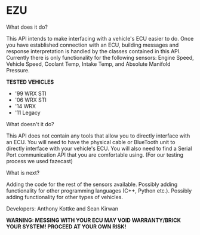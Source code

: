 # EZU
What does it do?

This API intends to make interfacing with a vehicle's ECU easier to do. Once you have established connection with an ECU, building messages and response interpretation is handled by the classes contained in this API. Currently there is only functionality for the following sensors: Engine Speed, Vehicle Speed, Coolant Temp, Intake Temp, and Absolute Manifold Pressure.

**TESTED VEHICLES**
- '99 WRX STI
- '06 WRX STI
- '14 WRX
- '11 Legacy


What doesn't it do?

This API does not contain any tools that allow you to directly interface with an ECU. You will need to have the physical cable or BlueTooth unit to directly interface with your vehicle's ECU. You will also need to find a Serial Port communication API that you are comfortable using. (For our testing process we used fazecast)

What is next?

Adding the code for the rest of the sensors available.
Possibly adding functionality for other programming languages (C++, Python etc.).
Possibly adding functionality for other types of vehicles.

Developers:
Anthony Kottke and Sean Kirwan

**WARNING: MESSING WITH YOUR ECU MAY VOID WARRANTY/BRICK YOUR SYSTEM! PROCEED AT YOUR OWN RISK!**
